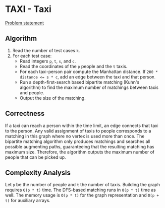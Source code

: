 # TAXI - Taxi

[Problem statement](https://www.spoj.com/problems/TAXI/)

## Algorithm
1. Read the number of test cases `k`.
2. For each test case:
   - Read integers `p`, `t`, `s`, and `c`.
   - Read the coordinates of the `p` people and the `t` taxis.
   - For each taxi-person pair compute the Manhattan distance. If
     `200 * distance <= s * c`, add an edge between the taxi and
     that person.
   - Run a depth-first-search based bipartite matching (Kuhn's
     algorithm) to find the maximum number of matchings between
     taxis and people.
   - Output the size of the matching.

## Correctness
If a taxi can reach a person within the time limit, an edge connects
that taxi to the person. Any valid assignment of taxis to people
corresponds to a matching in this graph where no vertex is used more
than once. The bipartite matching algorithm only produces matchings
and searches all possible augmenting paths, guaranteeing that the
resulting matching has maximum size. Therefore, the algorithm outputs
the maximum number of people that can be picked up.

## Complexity Analysis
Let `p` be the number of people and `t` the number of taxis. Building
the graph requires `O(p * t)` time. The DFS-based matching runs in
`O(p * t)` time as well. The memory usage is `O(p * t)` for the graph
representation and `O(p + t)` for auxiliary arrays.
